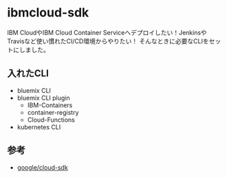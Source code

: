 # ibmcloud-sdk

  IBM CloudやIBM Cloud Container Serviceへデプロイしたい！JenkinsやTravisなど使い慣れたCI/CD環境からやりたい！
  そんなときに必要なCLIをセットにしました。

## 入れたCLI
* bluemix CLI
* bluemix CLI plugin
  - IBM-Containers
  - container-registry
  - Cloud-Functions
* kubernetes CLI


## 参考
* [google/cloud-sdk](https://hub.docker.com/r/google/cloud-sdk/~/dockerfile/)
